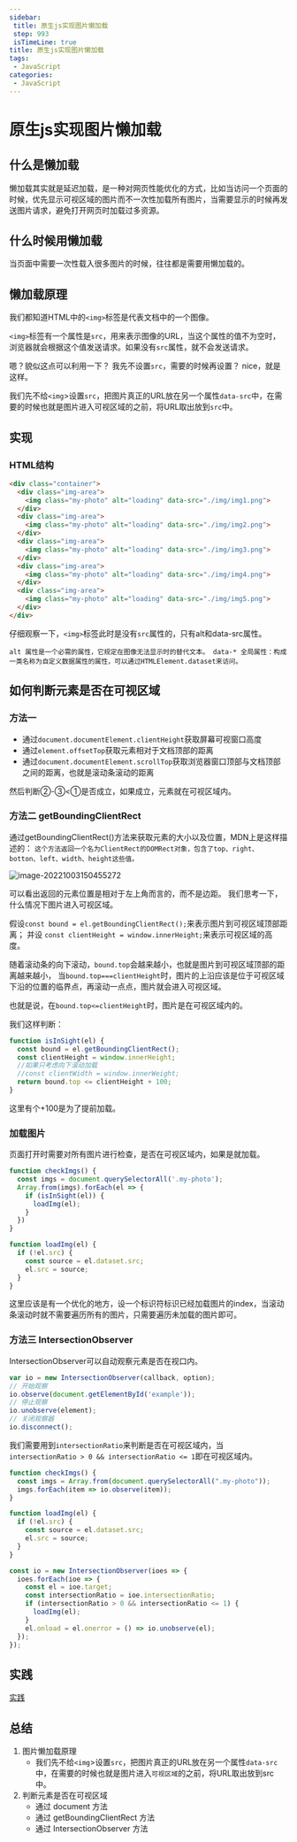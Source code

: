 ```yaml
---
sidebar:
 title: 原生js实现图片懒加载
 step: 993
 isTimeLine: true
title: 原生js实现图片懒加载
tags:
 - JavaScript
categories:
 - JavaScript
---
```


# 原生js实现图片懒加载

## 什么是懒加载
懒加载其实就是延迟加载，是一种对网页性能优化的方式，比如当访问一个页面的时候，优先显示可视区域的图片而不一次性加载所有图片，当需要显示的时候再发送图片请求，避免打开网页时加载过多资源。

## 什么时候用懒加载
当页面中需要一次性载入很多图片的时候，往往都是需要用懒加载的。

## 懒加载原理

我们都知道HTML中的`<img>`标签是代表文档中的一个图像。

`<img>`标签有一个属性是`src`，用来表示图像的URL，当这个属性的值不为空时，浏览器就会根据这个值发送请求。如果没有`src`属性，就不会发送请求。

嗯？貌似这点可以利用一下？
我先不设置`src`，需要的时候再设置？
nice，就是这样。

我们先不给`<img`>设置`src`，把图片真正的URL放在另一个属性`data-src`中，在需要的时候也就是图片进入可视区域的之前，将URL取出放到`src`中。

## 实现
### HTML结构
```html
<div class="container">
  <div class="img-area">
    <img class="my-photo" alt="loading" data-src="./img/img1.png">
  </div>
  <div class="img-area">
    <img class="my-photo" alt="loading" data-src="./img/img2.png">
  </div>
  <div class="img-area">
    <img class="my-photo" alt="loading" data-src="./img/img3.png">
  </div>
  <div class="img-area">
    <img class="my-photo" alt="loading" data-src="./img/img4.png">
  </div>
  <div class="img-area">
    <img class="my-photo" alt="loading" data-src="./img/img5.png">
  </div>
</div>

```
仔细观察一下，`<img>`标签此时是没有`src`属性的，只有alt和data-src属性。

`alt 属性是一个必需的属性，它规定在图像无法显示时的替代文本。
data-* 全局属性：构成一类名称为自定义数据属性的属性，可以通过HTMLElement.dataset来访问。`

## 如何判断元素是否在可视区域
### 方法一
- 通过`document.documentElement.clientHeight`获取屏幕可视窗口高度
- 通过`element.offsetTop`获取元素相对于文档顶部的距离
- 通过`document.documentElement.scrollTop`获取浏览器窗口顶部与文档顶部之间的距离，也就是滚动条滚动的距离
  
然后判断②-③<①是否成立，如果成立，元素就在可视区域内。

### 方法二 getBoundingClientRect
通过getBoundingClientRect()方法来获取元素的大小以及位置，MDN上是这样描述的：
`这个方法返回一个名为ClientRect的DOMRect对象，包含了top、right、botton、left、width、height这些值。`

<img src="./assets/js-view-methods-1.png" alt="image-20221003150455272" />

可以看出返回的元素位置是相对于左上角而言的，而不是边距。
我们思考一下，什么情况下图片进入可视区域。

假设`const bound = el.getBoundingClientRect();`来表示图片到可视区域顶部距离；
并设 `const clientHeight = window.innerHeight;`来表示可视区域的高度。

随着滚动条的向下滚动，`bound.top`会越来越小，也就是图片到可视区域顶部的距离越来越小，
当`bound.top===clientHeight`时，图片的上沿应该是位于可视区域下沿的位置的临界点，再滚动一点点，图片就会进入可视区域。

也就是说，在`bound.top<=clientHeight`时，图片是在可视区域内的。

我们这样判断：
```js
function isInSight(el) {
  const bound = el.getBoundingClientRect();
  const clientHeight = window.innerHeight;
  //如果只考虑向下滚动加载
  //const clientWidth = window.innerWeight;
  return bound.top <= clientHeight + 100;
}

```
这里有个+100是为了提前加载。

### 加载图片
页面打开时需要对所有图片进行检查，是否在可视区域内，如果是就加载。
```js
function checkImgs() {
  const imgs = document.querySelectorAll('.my-photo');
  Array.from(imgs).forEach(el => {
    if (isInSight(el)) {
      loadImg(el);
    }
  })
}

function loadImg(el) {
  if (!el.src) {
    const source = el.dataset.src;
    el.src = source;
  }
}

```

这里应该是有一个优化的地方，设一个标识符标识已经加载图片的index，当滚动条滚动时就不需要遍历所有的图片，只需要遍历未加载的图片即可。

### 方法三 IntersectionObserver
IntersectionObserver可以自动观察元素是否在视口内。
```js
var io = new IntersectionObserver(callback, option);
// 开始观察
io.observe(document.getElementById('example'));
// 停止观察
io.unobserve(element);
// 关闭观察器
io.disconnect();
```

我们需要用到`intersectionRatio`来判断是否在可视区域内，当`intersectionRatio > 0 && intersectionRatio <= 1`即在可视区域内。

```js
function checkImgs() {
  const imgs = Array.from(document.querySelectorAll(".my-photo"));
  imgs.forEach(item => io.observe(item));
}

function loadImg(el) {
  if (!el.src) {
    const source = el.dataset.src;
    el.src = source;
  }
}

const io = new IntersectionObserver(ioes => {
  ioes.forEach(ioe => {
    const el = ioe.target;
    const intersectionRatio = ioe.intersectionRatio;
    if (intersectionRatio > 0 && intersectionRatio <= 1) {
      loadImg(el);
    }
    el.onload = el.onerror = () => io.unobserve(el);
  });
});

```

## 实践
[实践](https://github.com/iygxv/lazyload)

## 总结
1. 图片懒加载原理
   - 我们先不给`<img`>设置`src`，把图片真正的URL放在另一个属性`data-src`中，在需要的时候也就是图片进入`可视区域`的之前，将URL取出放到src中。
2. 判断元素是否在可视区域
   - 通过 document 方法
   - 通过 getBoundingClientRect 方法
   - 通过 IntersectionObserver 方法



